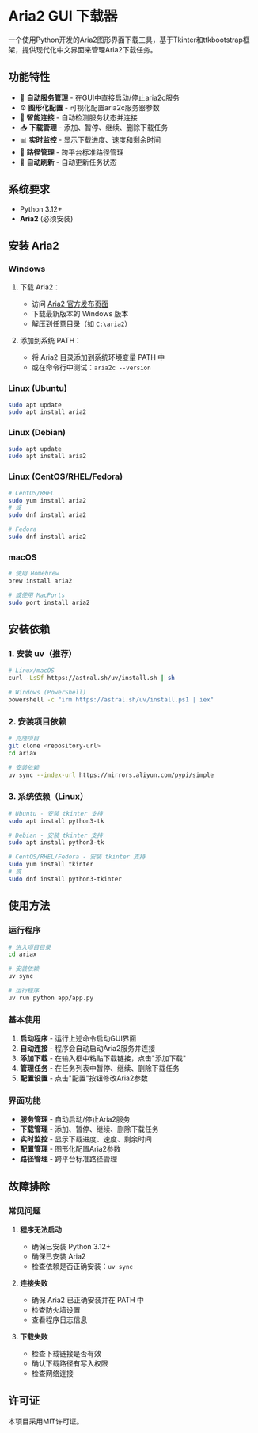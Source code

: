 # Aria2 GUI 下载器

一个使用Python开发的Aria2图形界面下载工具，基于Tkinter和ttkbootstrap框架，提供现代化中文界面来管理Aria2下载任务。

## 功能特性

- 🚀 **自动服务管理** - 在GUI中直接启动/停止aria2c服务
- ⚙️ **图形化配置** - 可视化配置aria2c服务器参数
- 🔗 **智能连接** - 自动检测服务状态并连接
- 📥 **下载管理** - 添加、暂停、继续、删除下载任务
- 📊 **实时监控** - 显示下载进度、速度和剩余时间
- 📁 **路径管理** - 跨平台标准路径管理
- 🔄 **自动刷新** - 自动更新任务状态

## 系统要求

- Python 3.12+
- **Aria2** (必须安装)

## 安装 Aria2

### Windows

1. 下载 Aria2：
   - 访问 [Aria2 官方发布页面](https://github.com/aria2/aria2/releases)
   - 下载最新版本的 Windows 版本
   - 解压到任意目录（如 `C:\aria2`）

2. 添加到系统 PATH：
   - 将 Aria2 目录添加到系统环境变量 PATH 中
   - 或在命令行中测试：`aria2c --version`

### Linux (Ubuntu)

```bash
sudo apt update
sudo apt install aria2
```

### Linux (Debian)

```bash
sudo apt update
sudo apt install aria2
```

### Linux (CentOS/RHEL/Fedora)

```bash
# CentOS/RHEL
sudo yum install aria2
# 或
sudo dnf install aria2

# Fedora
sudo dnf install aria2
```

### macOS

```bash
# 使用 Homebrew
brew install aria2

# 或使用 MacPorts
sudo port install aria2
```

## 安装依赖

### 1. 安装 uv（推荐）

```bash
# Linux/macOS
curl -LsSf https://astral.sh/uv/install.sh | sh

# Windows (PowerShell)
powershell -c "irm https://astral.sh/uv/install.ps1 | iex"
```

### 2. 安装项目依赖

```bash
# 克隆项目
git clone <repository-url>
cd ariax

# 安装依赖
uv sync --index-url https://mirrors.aliyun.com/pypi/simple
```

### 3. 系统依赖（Linux）

```bash
# Ubuntu - 安装 tkinter 支持
sudo apt install python3-tk

# Debian - 安装 tkinter 支持
sudo apt install python3-tk

# CentOS/RHEL/Fedora - 安装 tkinter 支持
sudo yum install tkinter
# 或
sudo dnf install python3-tkinter
```

## 使用方法

### 运行程序

```bash
# 进入项目目录
cd ariax

# 安装依赖
uv sync

# 运行程序
uv run python app/app.py
```

### 基本使用

1. **启动程序** - 运行上述命令启动GUI界面
2. **自动连接** - 程序会自动启动Aria2服务并连接
3. **添加下载** - 在输入框中粘贴下载链接，点击"添加下载"
4. **管理任务** - 在任务列表中暂停、继续、删除下载任务
5. **配置设置** - 点击"配置"按钮修改Aria2参数

### 界面功能

- **服务管理** - 自动启动/停止Aria2服务
- **下载管理** - 添加、暂停、继续、删除下载任务
- **实时监控** - 显示下载进度、速度、剩余时间
- **配置管理** - 图形化配置Aria2参数
- **路径管理** - 跨平台标准路径管理

## 故障排除

### 常见问题

1. **程序无法启动**
   - 确保已安装 Python 3.12+
   - 确保已安装 Aria2
   - 检查依赖是否正确安装：`uv sync`

2. **连接失败**
   - 确保 Aria2 已正确安装并在 PATH 中
   - 检查防火墙设置
   - 查看程序日志信息

3. **下载失败**
   - 检查下载链接是否有效
   - 确认下载路径有写入权限
   - 检查网络连接

## 许可证

本项目采用MIT许可证。
